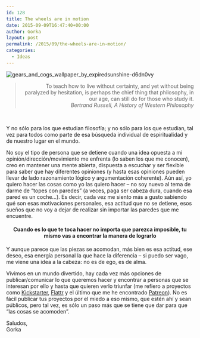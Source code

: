 ```yaml
---
id: 128
title: The wheels are in motion
date: 2015-09-09T16:47:40+00:00
author: Gorka
layout: post
permalink: /2015/09/the-wheels-are-in-motion/
categories:
  - Ideas
---
```

<img class="aligncenter size-medium wp-image-129" src="/wp-content/uploads/2015/09/gears_and_cogs_wallpaper_by_expiredsunshine-d6dn0vy-300x225.jpg" alt="gears_and_cogs_wallpaper_by_expiredsunshine-d6dn0vy" width="300" height="225" srcset="/wp-content/uploads/2015/09/gears_and_cogs_wallpaper_by_expiredsunshine-d6dn0vy-300x225.jpg 300w, /wp-content/uploads/2015/09/gears_and_cogs_wallpaper_by_expiredsunshine-d6dn0vy.jpg 1024w" sizes="(max-width: 300px) 100vw, 300px" />

> <div style="text-align: right;">
>   To teach how to live without certainty, and yet without being paralyzed by hesitation, is perhaps the chief thing that philosophy, in our age, can still do for those who study it.
> </div>
> 
> <div style="text-align: right;">
>   <em>Bertrand Russell, A History of Western Philosophy</em>
> </div>

&nbsp;

<p style="text-align: left;">
  Y no sólo para los que estudian filosofía; y no sólo para los que estudian, tal vez para todos como parte de esa búsqueda individual de espiritualidad y de nuestro lugar en el mundo.
</p>

<p style="text-align: left;">
  No soy el tipo de persona que se detiene cuando una idea opuesta a mi opinión/dirección/movimiento me enfrenta (lo saben los que me conocen), creo en mantener una mente abierta, dispuesta a escuchar y ser flexible para saber que hay diferentes opiniones (y hasta esas opiniones pueden llevar de lado razonamiento lógico y argumentación coherente). Aún así, yo quiero hacer las cosas como yo las quiero hacer &#8211; no soy nuevo al tema de darme de &#8220;topes con paredes&#8221; (a veces, paga ser cabeza dura, cuando esa pared es un coche&#8230;). Es decir, cada vez me siento más a gusto sabiendo qué son esas motivaciones personales, esa actitud que no se detiene, esos sueños que no voy a dejar de realizar sin importar las paredes que me encuentre.
</p>

<h4 style="text-align: center;">
  Cuando es lo que te toca hacer no importa que parezca imposible, tu mismo vas a encontrar la manera de lograrlo
</h4>

<p style="text-align: left;">
  Y aunque parece que las piezas se acomodan, más bien es esa actitud, ese deseo, esa energía personal la que hace la diferencia &#8211; si puedo ser vago, me viene una idea a la cabeza: no es de ego, es de alma.
</p>

<p style="text-align: left;">
  Vivimos en un mundo divertido, hay cada vez más opciones de publicar/comunicar lo que queremos hacer y encontrar a personas que se interesan por ello y hasta que quieren verlo triunfar (me refiero a proyectos como <a href="https://www.kickstarter.com/" target="_blank">Kickstarter</a>, <a href="https://flattr.com/" target="_blank">Flattr</a> y el último que me he encontrado <a href="https://www.patreon.com/" target="_blank">Patreon</a>). No es fácil publicar tus proyectos por el miedo a eso mismo, que estén ahí y sean públicos, pero tal vez, es sólo un paso más que se tiene que dar para que &#8220;las cosas se acomoden&#8221;.
</p>

<p style="text-align: left;">
  Saludos,<br /> Gorka
</p>
